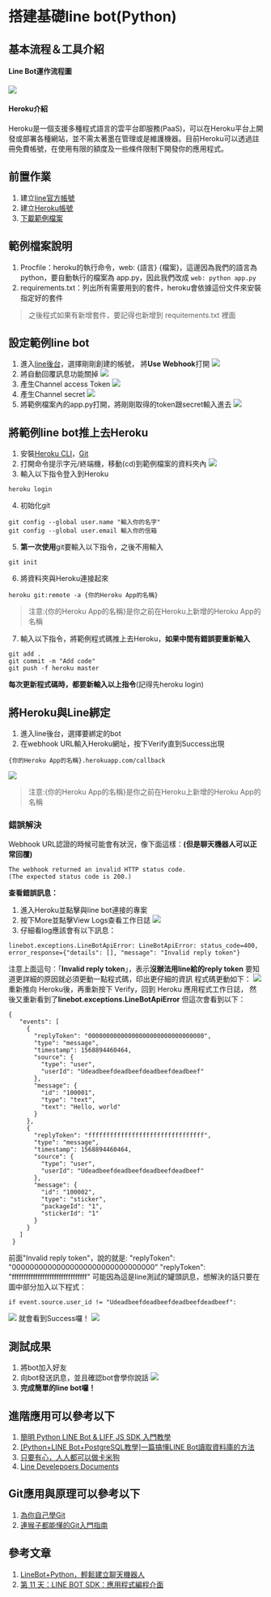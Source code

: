 搭建基礎line bot(Python)
===
## 基本流程＆工具介紹
#### Line Bot運作流程圖
![](https://i.imgur.com/YX3ARN5.png)

#### Heroku介紹
Heroku是一個支援多種程式語言的雲平台即服務(PaaS)，可以在Heroku平台上開發或部署各種網站，並不需太著墨在管理或是維護機器。目前Heroku可以透過註冊免費帳號，在使用有限的額度及一些條件限制下開發你的應用程式。

## 前置作業
1. 建立[line官方帳號](https://tw.linebiz.com/login/)
2. 建立[Heroku帳號](https://signup.heroku.com/login)
3. [下載範例檔案](https://github.com/luching0823/line-bot-tutorial/archive/master.zip)

## 範例檔案說明
1. Procfile：heroku的執行命令，web: {語言} {檔案}，這邊因為我們的語言為 python，要自動執行的檔案為 app.py，因此我們改成 ```web: python app.py```
2. requirements.txt：列出所有需要用到的套件，heroku會依據這份文件來安裝指定好的套件
>之後程式如果有新增套件，要記得也新增到 requitements.txt 裡面

## 設定範例line bot
1. 進入[line後台](https://developers.line.biz/en/)，選擇剛剛創建的帳號，
將**Use Webhook**打開
![](https://i.imgur.com/JEtwNPu.png)
2. 將自動回覆訊息功能關掉
![](https://i.imgur.com/klPdMSR.png)
3. 產生Channel access Token
![](https://i.imgur.com/CGbgCcw.png)
4. 產生Channel secret
![](https://i.imgur.com/CAgLEYi.png)
5. 將範例檔案內的app.py打開，將剛剛取得的token跟secret輸入進去
![](https://i.imgur.com/b78IxWK.png)

## 將範例line bot推上去Heroku
1. 安裝[Heroku CLI](https://devcenter.heroku.com/articles/heroku-cli)，[Git](https://git-scm.com)
2. 打開命令提示字元/終端機，移動(cd)到範例檔案的資料夾內
![](https://i.imgur.com/Z9eyTHW.png)
3. 輸入以下指令登入到Heroku
```
heroku login
```
4. 初始化git
```
git config --global user.name "輸入你的名字"
git config --global user.email 輸入你的信箱
```
5. **第一次使用**git要輸入以下指令，之後不用輸入
```
git init
```
6. 將資料夾與Heroku連接起來
```
heroku git:remote -a {你的Heroku App的名稱}
```
>注意:{你的Heroku App的名稱}是你之前在Heroku上新增的Heroku App的名稱
7. 輸入以下指令，將範例程式碼推上去Heroku，**如果中間有錯誤要重新輸入**
```
git add .
git commit -m "Add code"
git push -f heroku master
```
**每次更新程式碼時，都要新輸入以上指令**(記得先heroku login)

## 將Heroku與Line綁定
1. 進入line後台，選擇要綁定的bot
2. 在webhook URL輸入Heroku網址，按下Verify直到Success出現
```
{你的Heroku App的名稱}.herokuapp.com/callback
```
![](https://i.imgur.com/Paay4wQ.png)
>注意:{你的Heroku App的名稱}是你之前在Heroku上新增的Heroku App的名稱
### 錯誤解決
Webhook URL認證的時候可能會有狀況，像下面這樣：**(但是聊天機器人可以正常回覆)**
```
The webhook returned an invalid HTTP status code.
(The expected status code is 200.)
```
**查看錯誤訊息：**
1. 進入Heroku並點擊與line bot連接的專案
2. 按下More並點擊View Logs查看工作日誌
![](https://i.imgur.com/nSHlkJS.png)
3. 仔細看log應該會有以下訊息：
```
linebot.exceptions.LineBotApiError: LineBotApiError: status_code=400,
error_response={"details": [], "message": "Invalid reply token"}
```
注意上面這句：「**Invalid reply token**」，表示**沒辦法用line給的reply token**
要知道更詳細的原因就必須更動一點程式碼，印出更仔細的資訊
程式碼更動如下：
![](https://i.imgur.com/NUJIQEf.png)
重新推向 Heroku後，再重新按下 Verify，回到 Heroku 應用程式工作日誌，
然後又重新看到了**linebot.exceptions.LineBotApiError**
但這次會看到以下：
```
{
   "events": [
     {
       "replyToken": "00000000000000000000000000000000",
       "type": "message",
       "timestamp": 1568894460464,
       "source": {
         "type": "user",
         "userId": "Udeadbeefdeadbeefdeadbeefdeadbeef"
       },
       "message": {
         "id": "100001",
         "type": "text",
         "text": "Hello, world"
       }
     },
     {
       "replyToken": "ffffffffffffffffffffffffffffffff",
       "type": "message",
       "timestamp": 1568894460464,
       "source": {
         "type": "user",
         "userId": "Udeadbeefdeadbeefdeadbeefdeadbeef"
       },
       "message": {
         "id": "100002",
         "type": "sticker",
         "packageId": "1",
         "stickerId": "1"
       }
     }
   ]
 }
```
前面"Invalid reply token"，說的就是:
"replyToken": "00000000000000000000000000000000"
"replyToken": "ffffffffffffffffffffffffffffffff"
可能因為這是line測試的罐頭訊息，想解決的話只要在圖中部分加入以下程式：
```
if event.source.user_id != "Udeadbeefdeadbeefdeadbeefdeadbeef":
```
![](https://i.imgur.com/Bh9cu5L.png)
就會看到Success囉！
![](https://i.imgur.com/T4QtJwe.png)


## 測試成果
1. 將bot加入好友
2. 向bot發送訊息，並且確認bot會學你說話
![](https://i.imgur.com/4NEGxNn.png)
3. **完成簡單的line bot囉！**


## 進階應用可以參考以下
1. [簡明 Python LINE Bot & LIFF JS SDK 入門教學](https://blog.techbridge.cc/2020/01/12/簡明-python-line-bot-&-liff-js-sdk入門教學/)
2. [[Python+LINE Bot+PostgreSQL教學]一篇搞懂LINE Bot讀取資料庫的方法](https://www.learncodewithmike.com/2020/07/python-line-bot-connect-postgresql.html)
3. [只要有心，人人都可以做卡米狗](https://ithelp.ithome.com.tw/users/20107309/ironman/1253)
4. [Line Develepoers Documents](https://developers.line.biz/en/docs/messaging-api/)

## Git應用與原理可以參考以下
1. [為你自己學Git](https://gitbook.tw)
2. [連猴子都能懂的Git入門指南](https://backlog.com/git-tutorial/tw/)

## 參考文章
1. [LineBot+Python，輕鬆建立聊天機器人](https://blackmaple.me/line-bot-tutorial/)
2. [第 11 天：LINE BOT SDK：應用程式編程介面](https://ithelp.ithome.com.tw/articles/10217767)
